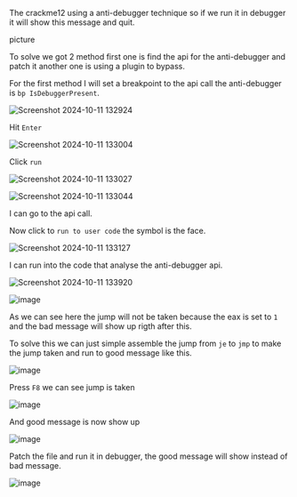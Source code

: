 The crackme12 using a anti-debugger technique so if we run it in debugger it will show this message and quit.

picture

To solve we got 2 method first one is find the api for the anti-debugger and patch it another one is using a plugin to bypass.

For the first method I will set a breakpoint to the api call the anti-debugger is `bp IsDebuggerPresent`.

![Screenshot 2024-10-11 132924](https://github.com/user-attachments/assets/4deeeece-4ef5-440d-b123-e5b66f8027b1)

Hit `Enter`

![Screenshot 2024-10-11 133004](https://github.com/user-attachments/assets/5023b202-348a-4846-ba9a-3dc5729850f3)

Click `run`

![Screenshot 2024-10-11 133027](https://github.com/user-attachments/assets/e5a9657c-132f-4db8-a91a-1dfc20d20321)

![Screenshot 2024-10-11 133044](https://github.com/user-attachments/assets/aa483b2d-89cc-4d1f-99b0-b3c159d74466)

I can go to the api call.

Now click to `run to user code` the symbol is the face.

![Screenshot 2024-10-11 133127](https://github.com/user-attachments/assets/56e3c0f9-3ae6-4570-95e2-6d69249faf0d)

I can run into the code that analyse the anti-debugger api.

![Screenshot 2024-10-11 133920](https://github.com/user-attachments/assets/8e0eded2-3341-46dc-a479-4385da8d3732)

![image](https://github.com/user-attachments/assets/3e20afaa-df32-4eb5-8ce4-98a44b9e7861)

As we can see here the jump will not be taken because the eax is set to `1` and the bad message will show up rigth after this.

To solve this we can just simple assemble the jump from `je` to `jmp` to make the jump taken and run to good message like this.

![image](https://github.com/user-attachments/assets/f112c344-5790-4b83-bf00-7f65b51bdc21)

Press `F8` we can see jump is taken

![image](https://github.com/user-attachments/assets/bafb21dd-7ca0-444f-bc40-22167af0ec9e)

And good message is now show up

![image](https://github.com/user-attachments/assets/bc898cda-f04a-46f2-87ae-ce45b6342127)

Patch the file and run it in debugger, the good message will show instead of bad message.

![image](https://github.com/user-attachments/assets/9e85546d-8501-4c64-b151-408ee90d034f)
